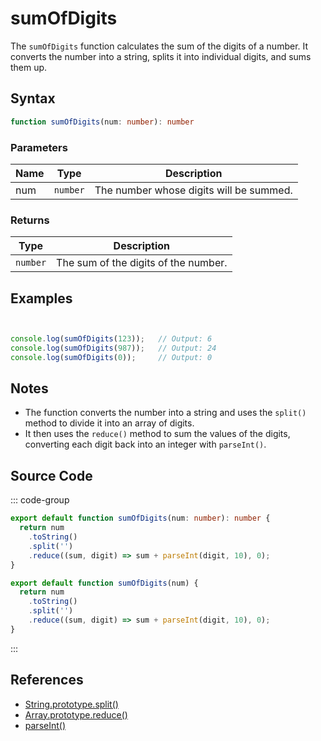 # sumOfDigits

The `sumOfDigits` function calculates the sum of the digits of a number. It converts the number into a string, splits it into individual digits, and sums them up.

## Syntax

```typescript
function sumOfDigits(num: number): number
```

### Parameters

| Name  | Type     | Description                                      |
|-------|----------|--------------------------------------------------|
| num   | `number` | The number whose digits will be summed.          |

### Returns

| Type    | Description                                      |
|---------|--------------------------------------------------|
| `number` | The sum of the digits of the number.             |

## Examples

```typescript


console.log(sumOfDigits(123));   // Output: 6
console.log(sumOfDigits(987));   // Output: 24
console.log(sumOfDigits(0));     // Output: 0
```

## Notes

- The function converts the number into a string and uses the `split()` method to divide it into an array of digits.
- It then uses the `reduce()` method to sum the values of the digits, converting each digit back into an integer with `parseInt()`.

## Source Code

::: code-group
```typescript
export default function sumOfDigits(num: number): number {
  return num
    .toString()
    .split('')
    .reduce((sum, digit) => sum + parseInt(digit, 10), 0);
}
```

```javascript
export default function sumOfDigits(num) {
  return num
    .toString()
    .split('')
    .reduce((sum, digit) => sum + parseInt(digit, 10), 0);
}
```
::: 

## References

- [String.prototype.split()](https://developer.mozilla.org/en-US/docs/Web/JavaScript/Reference/Global_Objects/String/split)
- [Array.prototype.reduce()](https://developer.mozilla.org/en-US/docs/Web/JavaScript/Reference/Global_Objects/Array/Reduce)
- [parseInt()](https://developer.mozilla.org/en-US/docs/Web/JavaScript/Reference/Global_Objects/parseInt)
